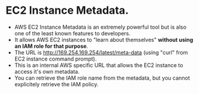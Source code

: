 # **EC2 Instance Metadata.**

* AWS EC2 Instance Metadata is an extremely powerful tool but is also one of the least known features to developers.
* It allows AWS EC2 instances to "learn about themselves" **without using an IAM role for that purpose**.
* The URL is http://169.254.169.254/latest/meta-data (using "curl" from EC2 instance command prompt).
* This is an internal AWS specific URL that allows the EC2 instance to access it's own metadata.
* You can retrieve the IAM role name from the metadata, but you cannot explicitely retrieve the IAM policy.